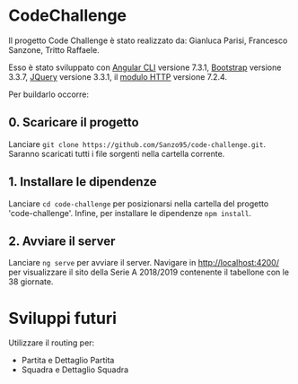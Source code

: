 # CodeChallenge

Il progetto Code Challenge è stato realizzato da: Gianluca Parisi, Francesco Sanzone, Tritto Raffaele.

Esso è stato sviluppato con [Angular CLI](https://github.com/angular/angular-cli) versione 7.3.1, [Bootstrap](https://getbootstrap.com/docs/3.3/) versione 3.3.7, [JQuery](https://jquery.com/) versione 3.3.1, il [modulo HTTP](https://angular.io/api/http/HttpModule) versione 7.2.4.

Per buildarlo occorre:

## 0. Scaricare il progetto

Lanciare `git clone https://github.com/Sanzo95/code-challenge.git`. Saranno scaricati tutti i file sorgenti nella cartella corrente.

## 1. Installare le dipendenze
Lanciare `cd code-challenge` per posizionarsi nella cartella del progetto 'code-challenge'. Infine, per installare le dipendenze `npm install`.

## 2. Avviare il server
Lanciare `ng serve` per avviare il server. Navigare in [http://localhost:4200/](http://localhost:4200/) per visualizzare il sito della Serie A 2018/2019 contenente il tabellone con le 38 giornate.

# Sviluppi futuri
Utilizzare il routing per:
- Partita e Dettaglio Partita
- Squadra e Dettaglio Squadra

